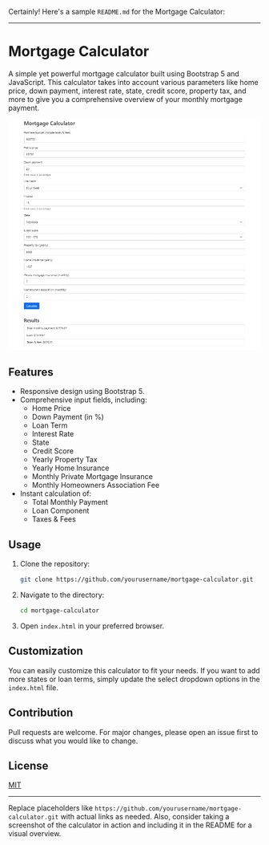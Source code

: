 Certainly! Here's a sample `README.md` for the Mortgage Calculator:

---

# Mortgage Calculator

A simple yet powerful mortgage calculator built using Bootstrap 5 and JavaScript. This calculator takes into account various parameters like home price, down payment, interest rate, state, credit score, property tax, and more to give you a comprehensive overview of your monthly mortgage payment.

![Mortgage Calculator Screenshot](screenshot.jpg)  

## Features

- Responsive design using Bootstrap 5.
- Comprehensive input fields, including:
  - Home Price
  - Down Payment (in %)
  - Loan Term
  - Interest Rate
  - State
  - Credit Score
  - Yearly Property Tax
  - Yearly Home Insurance
  - Monthly Private Mortgage Insurance
  - Monthly Homeowners Association Fee
- Instant calculation of:
  - Total Monthly Payment
  - Loan Component
  - Taxes & Fees

## Usage

1. Clone the repository:
   ```bash
   git clone https://github.com/yourusername/mortgage-calculator.git
   ```

2. Navigate to the directory:
   ```bash
   cd mortgage-calculator
   ```

3. Open `index.html` in your preferred browser.

## Customization

You can easily customize this calculator to fit your needs. If you want to add more states or loan terms, simply update the select dropdown options in the `index.html` file.

## Contribution

Pull requests are welcome. For major changes, please open an issue first to discuss what you would like to change.

## License

[MIT](https://choosealicense.com/licenses/mit/)

---

Replace placeholders like `https://github.com/yourusername/mortgage-calculator.git` with actual links as needed. Also, consider taking a screenshot of the calculator in action and including it in the README for a visual overview.
